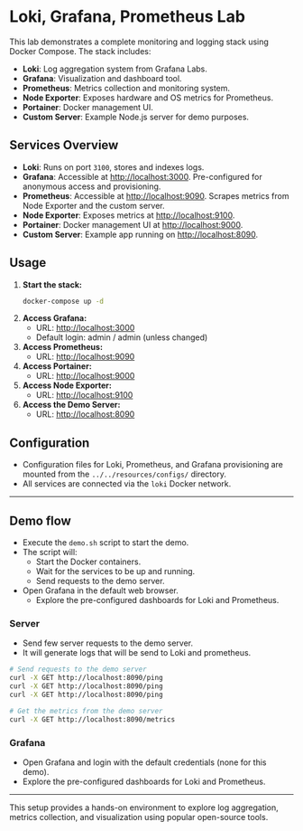 # Loki, Grafana, Prometheus Lab

This lab demonstrates a complete monitoring and logging stack using Docker Compose. The stack includes:

- **Loki**: Log aggregation system from Grafana Labs.
- **Grafana**: Visualization and dashboard tool.
- **Prometheus**: Metrics collection and monitoring system.
- **Node Exporter**: Exposes hardware and OS metrics for Prometheus.
- **Portainer**: Docker management UI.
- **Custom Server**: Example Node.js server for demo purposes.

## Services Overview

- **Loki**: Runs on port `3100`, stores and indexes logs.
- **Grafana**: Accessible at [http://localhost:3000](http://localhost:3000). Pre-configured for anonymous access and provisioning.
- **Prometheus**: Accessible at [http://localhost:9090](http://localhost:9090). Scrapes metrics from Node Exporter and the custom server.
- **Node Exporter**: Exposes metrics at [http://localhost:9100](http://localhost:9100).
- **Portainer**: Docker management UI at [http://localhost:9000](http://localhost:9000).
- **Custom Server**: Example app running on [http://localhost:8090](http://localhost:8090).

## Usage

1. **Start the stack:**
   ```sh
   docker-compose up -d
   ```
2. **Access Grafana:**
   - URL: [http://localhost:3000](http://localhost:3000)
   - Default login: admin / admin (unless changed)
3. **Access Prometheus:**
   - URL: [http://localhost:9090](http://localhost:9090)
4. **Access Portainer:**
   - URL: [http://localhost:9000](http://localhost:9000)
5. **Access Node Exporter:**
   - URL: [http://localhost:9100](http://localhost:9100)
6. **Access the Demo Server:**
   - URL: [http://localhost:8090](http://localhost:8090)

## Configuration

- Configuration files for Loki, Prometheus, and Grafana provisioning are mounted from the `../../resources/configs/` directory.
- All services are connected via the `loki` Docker network.


---

## Demo flow

- Execute the `demo.sh` script to start the demo.
- The script will:
  - Start the Docker containers.
  - Wait for the services to be up and running.
  - Send requests to the demo server.
- Open Grafana in the default web browser.
  - Explore the pre-configured dashboards for Loki and Prometheus.
  

### Server

- Send few server requests to the demo server.
- It will generate logs that will be send to Loki and prometheus.
```sh
# Send requests to the demo server
curl -X GET http://localhost:8090/ping
curl -X GET http://localhost:8090/ping
curl -X GET http://localhost:8090/ping

# Get the metrics from the demo server
curl -X GET http://localhost:8090/metrics
```

### Grafana

- Open Grafana and login with the default credentials (none for this demo).
- Explore the pre-configured dashboards for Loki and Prometheus.

---

This setup provides a hands-on environment to explore log aggregation, metrics collection, and visualization using popular open-source tools.
